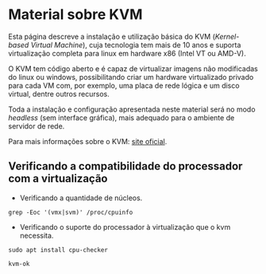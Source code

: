 # Material sobre KVM

Esta página descreve a instalação e utilização básica do KVM (*Kernel-based Virtual Machine*), cuja tecnologia tem mais de 10 anos e suporta virtualização completa para linux em hardware x86 (Intel VT ou AMD-V).  

O KVM tem código aberto e é capaz de virtualizar imagens não modificadas do linux ou windows, possibilitando criar um hardware virtualizado privado para cada VM com, por exemplo, uma placa de rede lógica e um disco virtual, dentre outros recursos. 

Toda a instalação e configuração apresentada neste material será no modo *headless* (sem interface gráfica), mais adequado para o ambiente de servidor de rede.

Para mais informações sobre o KVM: [site oficial](https://www.linux-kvm.org/page/Main_Page).

## Verificando a compatibilidade do processador com a virtualização

- Verificando a quantidade de núcleos.

```
grep -Eoc '(vmx|svm)' /proc/cpuinfo
```

- Verificando o suporte do processador à virtualização que o kvm necessita.

```
sudo apt install cpu-checker
```

```
kvm-ok
```
